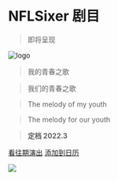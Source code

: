<!-- _coverpage.md -->

# NFLSixer 剧目

> 即将呈现

![logo](https://s1.ax1x.com/2022/03/06/britYV.jpg)

> 我的青春之歌

> 我们的青春之歌

> The melody of my youth

> The melody for our youth

> **定档 2022.3**

[看往期演出](#过往演出)
[添加到日历](https://nflsixer.top/_assets/one-note-event.ics)

![](https://s1.ax1x.com/2022/03/06/bDaHoR.jpg)
